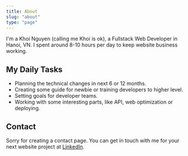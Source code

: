```yaml
---
title: About
slug: "about"
type: "page"
---
```


I'm a Khoi Nguyen (calling me Khoi is ok), a Fullstack Web Developer in Hanoi, VN. I spent around 8-10 hours per day to keep website business working.

## My Daily Tasks

- Planning the technical changes in next 6 or 12 months.
- Creating some guide for newbie or training developers to higher level.
- Setting goals for developer teams.
- Working with some interesting parts, like API, web optimization or deploying.

## Contact

Sorry for creating a contact page. You can get in touch with me for your next website project at [LinkedIn](https://www.linkedin.com/in/khoipro/).